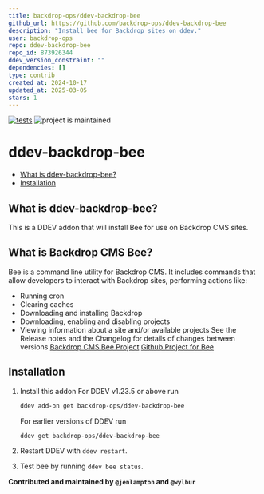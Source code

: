 ```yaml
---
title: backdrop-ops/ddev-backdrop-bee
github_url: https://github.com/backdrop-ops/ddev-backdrop-bee
description: "Install bee for Backdrop sites on ddev."
user: backdrop-ops
repo: ddev-backdrop-bee
repo_id: 873926344
ddev_version_constraint: ""
dependencies: []
type: contrib
created_at: 2024-10-17
updated_at: 2025-03-05
stars: 1
---
```


[![tests](https://github.com/backdrop-ops/ddev-backdrop-bee/actions/workflows/tests.yml/badge.svg)](https://github.com/backdrop-ops/ddev-backdrop-bee/actions/workflows/tests.yml) ![project is maintained](https://img.shields.io/maintenance/yes/2024.svg)

# ddev-backdrop-bee <!-- omit in toc -->

* [What is ddev-backdrop-bee?](#what-is-ddev-backdrop-bee)
* [Installation](#getting-started)

## What is ddev-backdrop-bee?

This is a DDEV addon that will install Bee for use on Backdrop CMS sites.

## What is Backdrop CMS Bee?

Bee is a command line utility for Backdrop CMS. It includes commands that allow developers to interact with Backdrop sites, performing actions like:
- Running cron
- Clearing caches
- Downloading and installing Backdrop
- Downloading, enabling and disabling projects
- Viewing information about a site and/or available projects
See the Release notes and the Changelog for details of changes between versions
[Backdrop CMS Bee Project](https://backdropcms.org/project/bee)
[Github Project for Bee](https://github.com/backdrop-contrib/bee)

## Installation

1. Install this addon
    For DDEV v1.23.5 or above run

    ```sh
    ddev add-on get backdrop-ops/ddev-backdrop-bee
    ```

    For earlier versions of DDEV run

    ```sh
    ddev get backdrop-ops/ddev-backdrop-bee
    ```

2. Restart DDEV with `ddev restart`.
3. Test bee by running `ddev bee status`.


**Contributed and maintained by `@jenlampton` and `@wylbur`**
